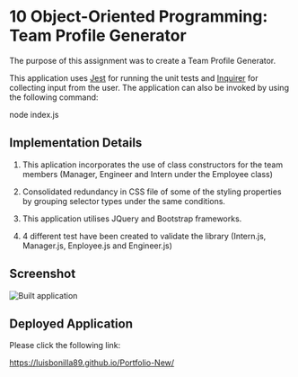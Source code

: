 # 10 Object-Oriented Programming: Team Profile Generator

The purpose of this assignment was to create a Team Profile Generator.

This application uses [Jest](https://www.npmjs.com/package/jest) for running the unit tests and [Inquirer](https://www.npmjs.com/package/inquirer) for collecting input from the user. The application can also be invoked by using the following command:

node index.js

## Implementation Details

1. This aplication incorporates the use of class constructors for the team members (Manager, Engineer and Intern under the Employee class)

2. Consolidated redundancy in CSS file of some of the styling properties by grouping selector types under the same conditions.

3. This application utilises JQuery and Bootstrap frameworks.

4. 4 different test have been created to validate the library (Intern.js, Manager.js, Enployee.js and Engineer.js)

## Screenshot

![Built application](10-OOP/Homework/Homework-10-Team-Profile/Assets/screenshot.png)

## Deployed Application

Please click the following link:

https://luisbonilla89.github.io/Portfolio-New/
